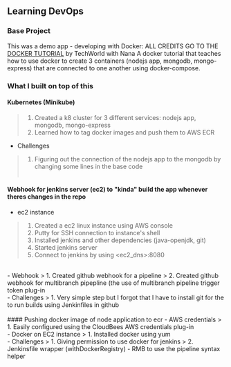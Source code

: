 ## Learning DevOps 
### Base Project
This was a demo app - developing with Docker:
ALL CREDITS GO TO THE [DOCKER TUTORIAL](https://www.youtube.com/watch?v=3c-iBn73dDE) by TechWorld with Nana
A docker tutorial that teaches how to use docker to create 3 containers (nodejs app, mongodb, mongo-express) that are connected to one another using docker-compose.

### What I built on top of this
#### Kubernetes (Minikube)
> 1. Created a k8 cluster for 3 different services: nodejs app, mongodb, mongo-express 
> 2. Learned how to tag docker images and push them to AWS ECR
- Challenges
> 1. Figuring out the connection of the nodejs app to the mongodb by changing some lines in the base code
<br/><br/> 
#### Webhook for jenkins server (ec2) to "kinda" build the app whenever theres changes in the repo
- ec2 instance
> 1. Created a ec2 linux instance using AWS console
> 2. Putty for SSH connection to instance's shell
> 3. Installed jenkins and other dependencies (java-openjdk, git)
> 4. Started jenkins server 
> 5. Connect to jenkins by using <ec2_dns>:8080
<br/>
- Webhook
> 1. Created github webhook for a pipeline
> 2. Created github webhook for multibranch pipepline (the use of multibranch pipeline trigger token plug-in
<br/>
- Challenges
> 1. Very simple step but I forgot that I have to install git for the to run builds using Jenkinfiles in github
<br/><br/> 
#### Pushing docker image of node application to ecr
- AWS credentials
> 1. Easily configured using the CloudBees AWS credentials plug-in
<br/>
- Docker on EC2 instance
> 1. Installed docker using yum
<br/>
- Challenges
> 1. Giving permission to use docker for jenkins
> 2. Jenkinsfile wrapper (withDockerRegistry) - RMB to use the pipeline syntax helper
